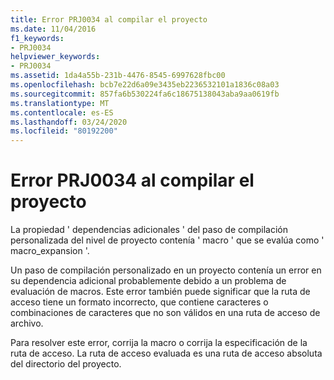 ```yaml
---
title: Error PRJ0034 al compilar el proyecto
ms.date: 11/04/2016
f1_keywords:
- PRJ0034
helpviewer_keywords:
- PRJ0034
ms.assetid: 1da4a55b-231b-4476-8545-6997628fbc00
ms.openlocfilehash: bcb7e22d6a09e3435eb2236532101a1836c08a03
ms.sourcegitcommit: 857fa6b530224fa6c18675138043aba9aa0619fb
ms.translationtype: MT
ms.contentlocale: es-ES
ms.lasthandoff: 03/24/2020
ms.locfileid: "80192200"
---
```

# <a name="project-build-error-prj0034"></a>Error PRJ0034 al compilar el proyecto

La propiedad ' dependencias adicionales ' del paso de compilación personalizada del nivel de proyecto contenía ' macro ' que se evalúa como ' macro_expansion '.

Un paso de compilación personalizado en un proyecto contenía un error en su dependencia adicional probablemente debido a un problema de evaluación de macros. Este error también puede significar que la ruta de acceso tiene un formato incorrecto, que contiene caracteres o combinaciones de caracteres que no son válidos en una ruta de acceso de archivo.

Para resolver este error, corrija la macro o corrija la especificación de la ruta de acceso. La ruta de acceso evaluada es una ruta de acceso absoluta del directorio del proyecto.
